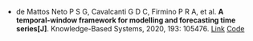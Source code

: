 * de Mattos Neto P S G, Cavalcanti G D C, Firmino P R A, et al. <b>A temporal-window framework for modelling and forecasting time series[J]</b>. Knowledge-Based Systems, 2020, 193: 105476. [Link](https://www.sciencedirect.com/science/article/abs/pii/S0950705120300034) [Code](https://github.com/EraylsonGaldino/dataset_time_series)

